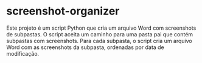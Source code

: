 # screenshot-organizer
Este projeto é um script Python que cria um arquivo Word com screenshots de subpastas. O script aceita um caminho para uma pasta pai que contém subpastas com screenshots. Para cada subpasta, o script cria um arquivo Word com as screenshots da subpasta, ordenadas por data de modificação.
